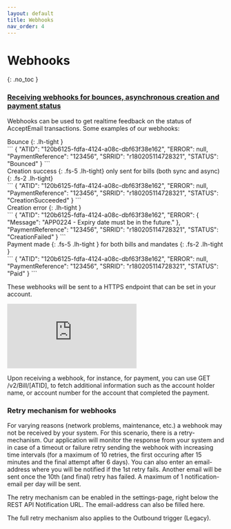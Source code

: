 ```yaml
---
layout: default
title: Webhooks
nav_order: 4
---
```


# Webhooks
{: .no_toc }

### [Receiving webhooks for bounces, asynchronous creation and payment status](#receive-webhooks)

Webhooks can be used to get realtime feedback on the status of AcceptEmail transactions. Some examples of our webhooks:

<div class="code-example" markdown="1">
Bounce
{: .lh-tight }
</div>
```
{
  "ATID": "120b6125-fdfa-4124-a08c-dbf63f38e162",
  "ERROR": null,
  "PaymentReference": "123456",
  "SRRID": "r180205114728321",
  "STATUS": "Bounced"
}
```

<div class="code-example" markdown="1">
Creation success
{: .fs-5 .lh-tight}
only sent for bills (both sync and async) 
{: .fs-2 .lh-tight}
</div>
```
{
  "ATID": "120b6125-fdfa-4124-a08c-dbf63f38e162",
  "ERROR": null,
  "PaymentReference": "123456",
  "SRRID": "r180205114728321",
  "STATUS": "CreationSucceeded"
}
```

<div class="code-example" markdown="1">
Creation error
{: .lh-tight }
</div>
```
{
  "ATID": "120b6125-fdfa-4124-a08c-dbf63f38e162",
  "ERROR":  {
    "Message": "APP0224 - Expiry date must be in the future."
  },
  "PaymentReference": "123456",
  "SRRID": "r180205114728321",
  "STATUS": "CreationFailed"
}
```

<div class="code-example" markdown="1">
Payment made
{: .fs-5 .lh-tight }
for both bills and mandates
{: .fs-2 .lh-tight }
</div>
```
{
  "ATID": "120b6125-fdfa-4124-a08c-dbf63f38e162",
  "ERROR": null,
  "PaymentReference": "123456",
  "SRRID": "r180205114728321",
  "STATUS": "Paid"
}
```

These webhooks will be sent to a HTTPS endpoint that can be set in your account. 

<div class='embed-container'><iframe src='https://player.vimeo.com/video/254997339' frameborder='0' webkitAllowFullScreen mozallowfullscreen allowFullScreen></iframe></div>

Upon receiving a webhook, for instance, for payment, you can use GET /v2/Bill/[ATID], to fetch additional information such as the account holder name, or account number for the account that completed the payment.

### Retry mechanism for webhooks

For varying reasons (network problems, maintenance, etc.) a webhook may not be received by your system. For this scenario, there is a retry-mechanism. Our application will monitor the response from your system and in case of a timeout or failure retry sending the webhook with increasing time intervals (for a maximum of 10 retries, the first occuring after 15 minutes and the final attempt after 6 days).
You can also enter an email-address where you will be notified if the 1st retry fails. Another email will be sent once the 10th (and final) retry has failed. A maximum of 1 notification-email per day will be sent.

The retry mechanism can be enabled in the settings-page, right below the REST API Notification URL. The email-address can also be filled here.

The full retry mechanism also applies to the Outbound trigger (Legacy).